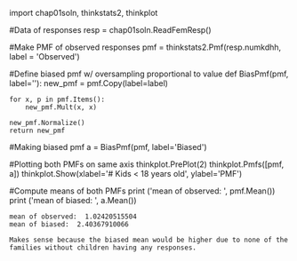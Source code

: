 import chap01soln, thinkstats2, thinkplot

#Data of responses
resp = chap01soln.ReadFemResp()

#Make PMF of observed responses
pmf = thinkstats2.Pmf(resp.numkdhh, label = 'Observed')

#Define biased pmf w/ oversampling proportional to value
def BiasPmf(pmf, label=''):
    new_pmf = pmf.Copy(label=label)

    for x, p in pmf.Items():
        new_pmf.Mult(x, x)

    new_pmf.Normalize()
    return new_pmf

#Making biased pmf
a = BiasPmf(pmf, label='Biased')

#Plotting both PMFs on same axis
thinkplot.PrePlot(2)
thinkplot.Pmfs([pmf, a])
thinkplot.Show(xlabel='# Kids < 18 years old', ylabel='PMF')

#Compute means of both PMFs
print ('mean of observed: ', pmf.Mean())
print ('mean of biased: ', a.Mean())

```
mean of observed:  1.02420515504
mean of biased:  2.40367910066

Makes sense because the biased mean would be higher due to none of the families without children having any responses.
```
